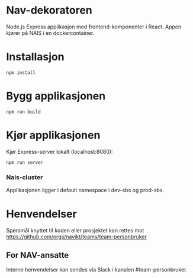 # Nav-dekoratoren

Node.js Express applikasjon med frontend-komponenter i React. 
Appen kjører på NAIS i en dockercontainer.

# Installasjon

```
npm install
```

# Bygg applikasjonen

```
npm run build
```

# Kjør applikasjonen

Kjør Express-server lokalt (localhost:8080):

```
npm run server
```

### Nais-cluster
Applikasjonen ligger i default namespace i dev-sbs og prod-sbs.

# Henvendelser

Spørsmål knyttet til koden eller prosjektet kan rettes mot https://github.com/orgs/navikt/teams/team-personbruker

## For NAV-ansatte

Interne henvendelser kan sendes via Slack i kanalen #team-personbruker.